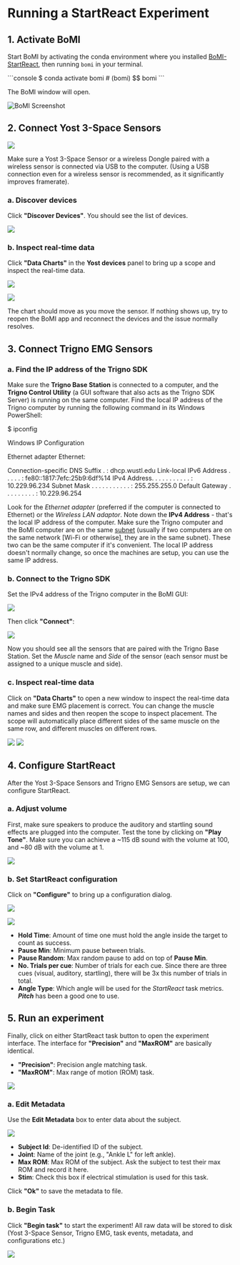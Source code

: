 # Running a StartReact Experiment

## 1. Activate BoMI

Start BoMI by activating the conda environment where you installed [BoMI-StartReact](https://github.com/SeanezLab/BoMI-StartReact), then running `bomi` in your terminal.

<div class="termy">
```console
$ conda activate bomi
# (bomi) $$ bomi
```
</div>

The BoMI window will open.

![BoMI Screenshot](./img/bomi-home.png)

## 2. Connect Yost 3-Space Sensors

![](./img/bomi-yost-discover.png)

Make sure a Yost 3-Space Sensor or a wireless Dongle paired with a wireless sensor is connected via USB to the computer. (Using a USB connection even for a wireless sensor is recommended, as it significantly improves framerate).

### a. Discover devices

Click **"Discover Devices"**. You should see the list of devices.

![](./img/bomi-yost.png)

### b. Inspect real-time data

Click **"Data Charts"** in the **Yost devices** panel  to bring up a scope and inspect the real-time data.

![](./img/bomi-yost-charts.png)

![](./img/bomi-yost-scope.png)

The chart should move as you move the sensor. If nothing shows up, try to reopen the BoMI app and reconnect the devices and the issue normally resolves.

## 3. Connect Trigno EMG Sensors

### a. Find the IP address of the Trigno SDK

Make sure the **Trigno Base Station** is connected to a computer, and the **Trigno Control Utility** (a GUI software that also acts as the Trigno SDK Server) is running on the same computer. Find the local IP address of the Trigno computer by running the following command in its Windows PowerShell:

<div class="termy">
$ ipconfig

Windows IP Configuration

Ethernet adapter Ethernet:

Connection-specific DNS Suffix . : dhcp.wustl.edu
Link-local IPv6 Address . . . . . : fe80::1817:7efc:25b9:6df%14
IPv4 Address. . . . . . . . . . . : 10.229.96.234
Subnet Mask . . . . . . . . . . . : 255.255.255.0
Default Gateway . . . . . . . . . : 10.229.96.254

</div>

Look for the _Ethernet adapter_ (preferred if the computer is connected to Ethernet) or the _Wireless LAN adaptor_. Note down the **IPv4 Address** - that's the local IP address of the computer. Make sure the Trigno computer and the BoMI computer are on the same [subnet](https://en.wikipedia.org/wiki/Subnetwork) (usually if two computers are on the same network [Wi-Fi or otherwise], they are in the same subnet). These two can be the same computer if it's convenient. The local IP address doesn't normally change, so once the machines are setup, you can use the same IP address.

### b. Connect to the Trigno SDK

Set the IPv4 address of the Trigno computer in the BoMI GUI:

![](./img/bomi-trigno-ip.png)

Then click **"Connect"**:

![](./img/bomi-trigno-connect.png)

Now you should see all the sensors that are paired with the Trigno Base Station. Set the _Muscle_ name and _Side_ of the sensor (each sensor must be assigned to a unique muscle and side).

### c. Inspect real-time data

Click on **"Data Charts"** to open a new window to inspect the real-time data and make sure EMG placement is correct. You can change the muscle names and sides and then reopen the scope to inspect placement. The scope will automatically place different sides of the same muscle on the same row, and different muscles on different rows.

![](./img/bomi-trigno-charts.png)
![](./img/bomi-trigno-scope.png)

## 4. Configure StartReact

After the Yost 3-Space Sensors and Trigno EMG Sensors are setup, we can configure StartReact.

### a. Adjust volume

First, make sure speakers to produce the auditory and startling sound effects are plugged into the computer. Test the tone by clicking on **"Play Tone"**. Make sure you can achieve a ~115 dB sound with the volume at 100, and ~80 dB with the volume at 1.

![](./img/bomi-sr-playtone.png)

### b. Set StartReact configuration

Click on **"Configure"** to bring up a configuration dialog.

![](./img/bomi-sr-config-btn.png)

![](./img/bomi-sr-config.png)

- **Hold Time**: Amount of time one must hold the angle inside the target to count as success.
- **Pause Min**: Minimum pause between trials.
- **Pause Random**: Max random pause to add on top of **Pause Min**.
- **No. Trials per cue**: Number of trials for each cue. Since there are three cues (visual, auditory, startling), there will be 3x this number of trials in total.
- **Angle Type**: Which angle will be used for the _StartReact_ task metrics. _**Pitch**_ has been a good one to use.

## 5. Run an experiment

Finally, click on either StartReact task button to open the experiment interface. The interface for **"Precision"** and **"MaxROM"** are basically identical.

- **"Precision"**: Precision angle matching task.
- **"MaxROM"**: Max range of motion (ROM) task.

![](./img/bomi-sr-begin.png)

### a. Edit Metadata

Use the **Edit Metadata** box to enter data about the subject.

![](./img/bomi-sr-precision-meta.png)

- **Subject Id**: De-identified ID of the subject.
- **Joint**: Name of the joint (e.g., "Ankle L" for left ankle).
- **Max ROM**: Max ROM of the subject. Ask the subject to test their max ROM and record it here.
- **Stim**: Check this box if electrical stimulation is used for this task.

Click **"Ok"** to save the metadata to file.

### b. Begin Task

Click **"Begin task"** to start the experiment! All raw data will be stored to disk (Yost 3-Space Sensor, Trigno EMG, task events, metadata, and configurations etc.)

![](./img/bomi-sr-precision-begintask.png)
